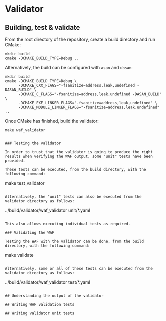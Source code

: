 # Validator

## Building, test & validate

From the root directory of the repository, create a build directory and run CMake:
```
mkdir build
cmake -DCMAKE_BUILD_TYPE=Debug ..
``````

Alternatively, the build can be configured with `asan` and `ubsan`:
```
mkdir build
cmake -DCMAKE_BUILD_TYPE=Debug \
      -DCMAKE_CXX_FLAGS="-fsanitize=address,leak,undefined -DASAN_BUILD" \
      -DCMAKE_C_FLAGS="-fsanitize=address,leak,undefined -DASAN_BUILD" \
      -DCMAKE_EXE_LINKER_FLAGS="-fsanitize=address,leak,undefined" \
      -DCMAKE_MODULE_LINKER_FLAGS="-fsanitize=address,leak,undefined" ..
```

Once CMake has finished, build the validator:

```
make waf_validator
```
```

### Testing the validator

In order to trust that the validator is going to produce the right results when verifying the WAF output, some "unit" tests have been provided.

These tests can be executed, from the build directory, with the following command:

```
make test_validator
```

Alternatively, the "unit" tests can also be executed from the validator directory as follows:

```
../build/validator/waf_validator unit/*.yaml
```

This also allows executing individual tests as required.

### Validating the WAF

Testing the WAF with the validator can be done, from the build directory, with the following command:

```
make validate
```

Alternatively, some or all of these tests can be executed from the validator directory as follows:

```
../build/validator/waf_validator test/*.yaml
```

## Understanding the output of the validator

## Writing WAF validation tests

## Writing validator unit tests
